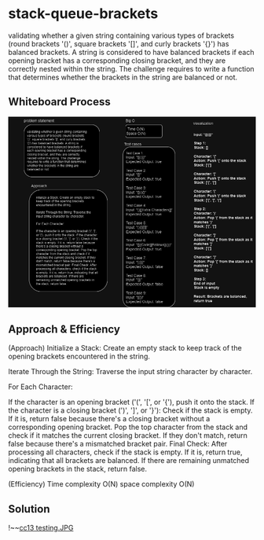 # stack-queue-brackets
validating whether a given string containing various types of brackets (round brackets '()', square brackets '[]', and curly brackets '{}') has balanced brackets. A string is considered to have balanced brackets if each opening bracket has a corresponding closing bracket, and they are correctly nested within the string. The challenge requires to write a function that determines whether the brackets in the string are balanced or not.

## Whiteboard Process

![cc13.drawio.png](cc13.drawio.png)
## Approach & Efficiency

(Approach) 
Initialize a Stack: Create an empty stack to keep track of the opening brackets encountered in the string.

Iterate Through the String: Traverse the input string character by character.

For Each Character:

If the character is an opening bracket ('(', '[', or '{'), push it onto the stack.
If the character is a closing bracket (')', ']', or '}'):
Check if the stack is empty. If it is, return false because there's a closing bracket without a corresponding opening bracket.
Pop the top character from the stack and check if it matches the current closing bracket. If they don't match, return false because there's a mismatched bracket pair.
Final Check: After processing all characters, check if the stack is empty. If it is, return true, indicating that all brackets are balanced. If there are remaining unmatched opening brackets in the stack, return false.


(Efficiency)
Time complexity O(N)
space complexity O(N)


## Solution
!~~[cc13 testing.JPG](cc13%20testing.JPG)